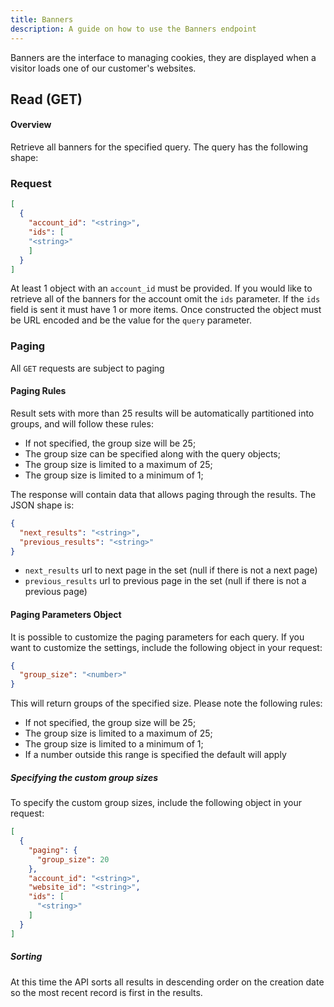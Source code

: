 ```yaml
---
title: Banners
description: A guide on how to use the Banners endpoint
---
```


Banners are the interface to managing cookies, they are displayed when a visitor loads one of our customer's websites.

## Read (GET)

#### Overview

Retrieve all banners for the specified query. The query has the following shape:

### Request

```json
[
  {
    "account_id": "<string>",
    "ids": [
    "<string>"
    ]
  }
]
```


At least 1 object with an `account_id` must be provided. If you would like to retrieve all of the banners for the account omit the `ids` parameter. If the `ids` field is sent it must have 1 or more items. Once constructed the object must be URL encoded and be the value for the `query` parameter.

### Paging

All ```GET``` requests are subject to paging

#### Paging Rules

Result sets with more than 25 results will be automatically partitioned into groups, and will follow these rules:

- If not specified, the group size will be 25;
- The group size can be specified along with the query objects;
- The group size is limited to a maximum of 25;
- The group size is limited to a minimum of 1;

The response will contain data that allows paging through the results. The JSON shape is:

```json
{
  "next_results": "<string>",
  "previous_results": "<string>"
}
```

- `next_results` url to next page in the set (null if there is not a next page)
- `previous_results` url to previous page in the set (null if there is not a previous page)

#### Paging Parameters Object

It is possible to customize the paging parameters for each query. If you want to customize the settings, include the following object in your request:

```json
{
  "group_size": "<number>"
}
```

This will return groups of the specified size. Please note the following rules:

- If not specified, the group size will be 25;
- The group size is limited to a maximum of 25;
- The group size is limited to a minimum of 1;
- If a number outside this range is specified the default will apply

##### Specifying the custom group sizes

To specify the custom group sizes, include the following object in your request:

```json
[
  {
    "paging": {
      "group_size": 20
    },
    "account_id": "<string>",
    "website_id": "<string>",
    "ids": [
      "<string>"
    ]
  }
]
```

##### Sorting

At this time the API sorts all results in descending order on the creation date so the most recent record is first in the results.


